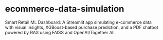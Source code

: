 # ecommerce-data-simulation
Smart Retail ML Dashboard: A Streamlit app simulating e-commerce data with visual insights, XGBoost-based purchase prediction, and a PDF chatbot powered by RAG using FAISS and OpenAI/Together AI.
